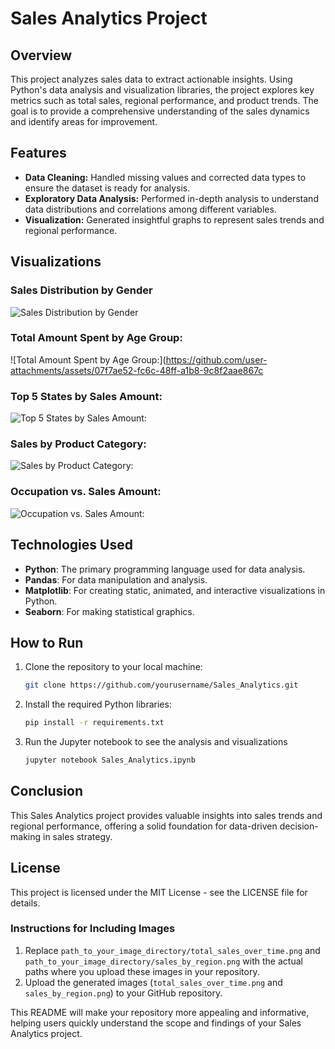 # Sales Analytics Project

## Overview
This project analyzes sales data to extract actionable insights. Using Python's data analysis and visualization libraries, the project explores key metrics such as total sales, regional performance, and product trends. The goal is to provide a comprehensive understanding of the sales dynamics and identify areas for improvement.

## Features
- **Data Cleaning:** Handled missing values and corrected data types to ensure the dataset is ready for analysis.
- **Exploratory Data Analysis:** Performed in-depth analysis to understand data distributions and correlations among different variables.
- **Visualization:** Generated insightful graphs to represent sales trends and regional performance.

## Visualizations
### Sales Distribution by Gender
![Sales Distribution by Gender](https://github.com/user-attachments/assets/7ed44f6f-555a-4163-9381-73c99f4b4e78)

### Total Amount Spent by Age Group:
![Total Amount Spent by Age Group:](https://github.com/user-attachments/assets/07f7ae52-fc6c-48ff-a1b8-9c8f2aae867c

### Top 5 States by Sales Amount:
![Top 5 States by Sales Amount:](https://github.com/user-attachments/assets/74ab0991-f8fa-445b-9590-551f80621c43)

### Sales by Product Category:
![Sales by Product Category:](https://github.com/user-attachments/assets/77a38651-fed3-47f1-af0e-aa79420542d5)

### Occupation vs. Sales Amount:
![Occupation vs. Sales Amount:](https://github.com/user-attachments/assets/9a864d69-1b2e-4249-8d0a-7ea190b132bf)



## Technologies Used
- **Python**: The primary programming language used for data analysis.
- **Pandas**: For data manipulation and analysis.
- **Matplotlib**: For creating static, animated, and interactive visualizations in Python.
- **Seaborn**: For making statistical graphics.

## How to Run
1. Clone the repository to your local machine:
   ```bash
   git clone https://github.com/yourusername/Sales_Analytics.git
   
2. Install the required Python libraries:
   ```bash
   pip install -r requirements.txt
   
3. Run the Jupyter notebook to see the analysis and visualizations
   ```bash
   jupyter notebook Sales_Analytics.ipynb

## Conclusion
This Sales Analytics project provides valuable insights into sales trends and regional performance, offering a solid foundation for data-driven decision-making in sales strategy.

## License

This project is licensed under the MIT License - see the LICENSE file for details.


### Instructions for Including Images
1. Replace `path_to_your_image_directory/total_sales_over_time.png` and `path_to_your_image_directory/sales_by_region.png` with the actual paths where you upload these images in your repository.
2. Upload the generated images (`total_sales_over_time.png` and `sales_by_region.png`) to your GitHub repository.

This README will make your repository more appealing and informative, helping users quickly understand the scope and findings of your Sales Analytics project.


